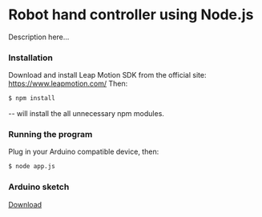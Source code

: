 # Robot hand controller using Node.js

Description here...

### Installation

Download and install Leap Motion SDK from the official site: https://www.leapmotion.com/
Then:

```sh
$ npm install
```

-- will install the all unnecessary npm modules.

### Running the program
Plug in your Arduino compatible device, then:
```sh
$ node app.js
```

### Arduino sketch
[Download](arduino-sketch/robot-hand/robot-hand.ino)